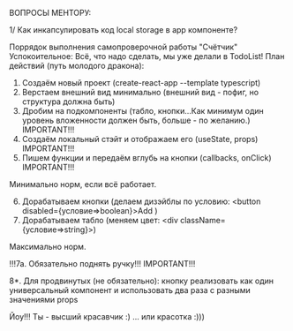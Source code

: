 ВОПРОСЫ МЕНТОРУ:

1/ Как инкапсулировать код local storage в app компоненте?





Поррядок выполнения самопроверочной работы "Счётчик"
Успокоительное: Всё, что надо сделать, мы уже делали в TodoList!
План действий (путь молодого дракона):

1. Создаём новый проект
   (create-react-app --template typescript)
2. Верстаем внешний вид минимально
   (внешний вид - пофиг, но структура должна быть)
3. Дробим на подкомпоненты
   (табло, кнопки...Как минимум один уровень вложенности должен быть,
   больше - по желанию.)    IMPORTANT!!!
4. Создаём локальный стэйт и
   отображаем его (useState, props) IMPORTANT!!!
5. Пишем функции и передаём вглубь на кнопки
   (callbacks, onClick) IMPORTANT!!!

Минимально норм, если всё работает.

6. Дорабатываем кнопки (делаем дизэйблы по условию:
   <button disabled={условие=>boolean}>Add</button> )
7. Дорабатываем табло
   (меняем цвет: <div className={условие=>string}></div>)

Максимально норм.

!!!7a. Обязательно поднять ручку!!! IMPORTANT!!!

8*. Для продвинутых (не обязательно):
кнопку реализовать как один универсальный компонент и
использовать два раза с разными значениями props

Йоу!!! Ты - высший красавчик :)
... или красотка :)))


